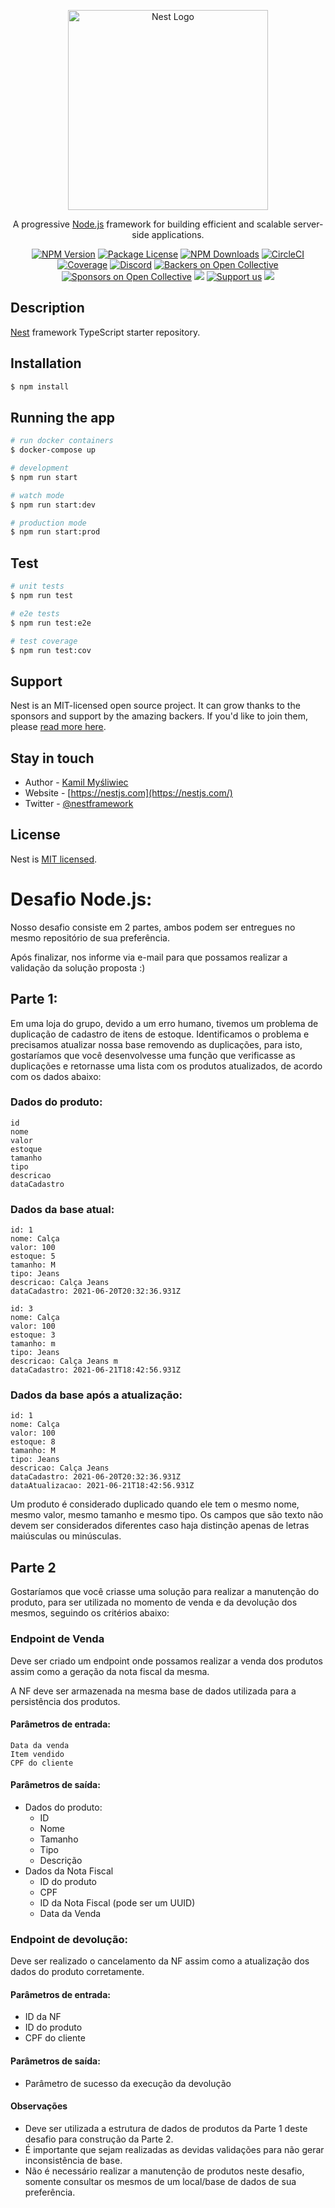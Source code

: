 <p align="center">
  <a href="http://nestjs.com/" target="blank"><img src="https://nestjs.com/img/logo_text.svg" width="320" alt="Nest Logo" /></a>
</p>

[circleci-image]: https://img.shields.io/circleci/build/github/nestjs/nest/master?token=abc123def456
[circleci-url]: https://circleci.com/gh/nestjs/nest

  <p align="center">A progressive <a href="http://nodejs.org" target="_blank">Node.js</a> framework for building efficient and scalable server-side applications.</p>
    <p align="center">
<a href="https://www.npmjs.com/~nestjscore" target="_blank"><img src="https://img.shields.io/npm/v/@nestjs/core.svg" alt="NPM Version" /></a>
<a href="https://www.npmjs.com/~nestjscore" target="_blank"><img src="https://img.shields.io/npm/l/@nestjs/core.svg" alt="Package License" /></a>
<a href="https://www.npmjs.com/~nestjscore" target="_blank"><img src="https://img.shields.io/npm/dm/@nestjs/common.svg" alt="NPM Downloads" /></a>
<a href="https://circleci.com/gh/nestjs/nest" target="_blank"><img src="https://img.shields.io/circleci/build/github/nestjs/nest/master" alt="CircleCI" /></a>
<a href="https://coveralls.io/github/nestjs/nest?branch=master" target="_blank"><img src="https://coveralls.io/repos/github/nestjs/nest/badge.svg?branch=master#9" alt="Coverage" /></a>
<a href="https://discord.gg/G7Qnnhy" target="_blank"><img src="https://img.shields.io/badge/discord-online-brightgreen.svg" alt="Discord"/></a>
<a href="https://opencollective.com/nest#backer" target="_blank"><img src="https://opencollective.com/nest/backers/badge.svg" alt="Backers on Open Collective" /></a>
<a href="https://opencollective.com/nest#sponsor" target="_blank"><img src="https://opencollective.com/nest/sponsors/badge.svg" alt="Sponsors on Open Collective" /></a>
  <a href="https://paypal.me/kamilmysliwiec" target="_blank"><img src="https://img.shields.io/badge/Donate-PayPal-ff3f59.svg"/></a>
    <a href="https://opencollective.com/nest#sponsor"  target="_blank"><img src="https://img.shields.io/badge/Support%20us-Open%20Collective-41B883.svg" alt="Support us"></a>
  <a href="https://twitter.com/nestframework" target="_blank"><img src="https://img.shields.io/twitter/follow/nestframework.svg?style=social&label=Follow"></a>
</p>
  <!--[![Backers on Open Collective](https://opencollective.com/nest/backers/badge.svg)](https://opencollective.com/nest#backer)
  [![Sponsors on Open Collective](https://opencollective.com/nest/sponsors/badge.svg)](https://opencollective.com/nest#sponsor)-->

## Description

[Nest](https://github.com/nestjs/nest) framework TypeScript starter repository.

## Installation

```bash
$ npm install
```

## Running the app

```bash
# run docker containers
$ docker-compose up  

# development
$ npm run start

# watch mode
$ npm run start:dev

# production mode
$ npm run start:prod
```

## Test

```bash
# unit tests
$ npm run test

# e2e tests
$ npm run test:e2e

# test coverage
$ npm run test:cov
```

## Support

Nest is an MIT-licensed open source project. It can grow thanks to the sponsors and support by the amazing backers. If you'd like to join them, please [read more here](https://docs.nestjs.com/support).

## Stay in touch

- Author - [Kamil Myśliwiec](https://kamilmysliwiec.com)
- Website - [https://nestjs.com](https://nestjs.com/)
- Twitter - [@nestframework](https://twitter.com/nestframework)

## License

Nest is [MIT licensed](LICENSE).

# Desafio Node.js:

Nosso desafio consiste em 2 partes, ambos podem ser entregues no mesmo repositório de sua preferência.

Após finalizar, nos informe via e-mail para que possamos realizar a validação da solução proposta :)

## Parte 1:

Em uma loja do grupo, devido a um erro humano, tivemos um problema de duplicação de cadastro de itens de estoque. Identificamos o problema e precisamos atualizar nossa base removendo as duplicações, para isto, gostaríamos que você desenvolvesse uma função que verificasse as duplicações e retornasse uma lista com os produtos atualizados, de acordo com os dados abaixo:

### Dados do produto:

    id
    nome
    valor
    estoque
    tamanho
    tipo
    descricao
    dataCadastro

### Dados da base atual:

    id: 1
    nome: Calça
    valor: 100
    estoque: 5
    tamanho: M
    tipo: Jeans
    descricao: Calça Jeans
    dataCadastro: 2021-06-20T20:32:36.931Z

    id: 3
    nome: Calça
    valor: 100
    estoque: 3
    tamanho: m
    tipo: Jeans
    descricao: Calça Jeans m
    dataCadastro: 2021-06-21T18:42:56.931Z

### Dados da base após a atualização:

    id: 1
    nome: Calça
    valor: 100
    estoque: 8
    tamanho: M
    tipo: Jeans
    descricao: Calça Jeans
    dataCadastro: 2021-06-20T20:32:36.931Z
    dataAtualizacao: 2021-06-21T18:42:56.931Z

Um produto é considerado duplicado quando ele tem o mesmo nome, mesmo valor, mesmo tamanho e mesmo tipo. Os campos que são texto não devem ser considerados diferentes caso haja distinção apenas de letras maiúsculas ou minúsculas.

## Parte 2

Gostaríamos que você criasse uma solução para realizar a manutenção do produto, para ser utilizada no momento de venda e da devolução dos mesmos, seguindo os critérios abaixo:

### Endpoint de Venda

Deve ser criado um endpoint onde possamos realizar a venda dos produtos assim como a geração da nota fiscal da mesma.

A NF deve ser armazenada na mesma base de dados utilizada para a persistência dos produtos.

#### Parâmetros de entrada:

    Data da venda
    Item vendido
    CPF do cliente

#### Parâmetros de saída:

- Dados do produto:
  - ID
  - Nome
  - Tamanho
  - Tipo
  - Descrição
- Dados da Nota Fiscal
  - ID do produto
  - CPF
  - ID da Nota Fiscal (pode ser um UUID)
  - Data da Venda

### Endpoint de devolução:

Deve ser realizado o cancelamento da NF assim como a atualização dos dados do produto corretamente.

#### Parâmetros de entrada:

- ID da NF
- ID do produto
- CPF do cliente

#### Parâmetros de saída:

- Parâmetro de sucesso da execução da devolução

#### Observações

- Deve ser utilizada a estrutura de dados de produtos da Parte 1 deste desafio para construção da Parte 2.
- É importante que sejam realizadas as devidas validações para não gerar inconsistência de base.
- Não é necessário realizar a manutenção de produtos neste desafio, somente consultar os mesmos de um local/base de dados de sua preferência.

